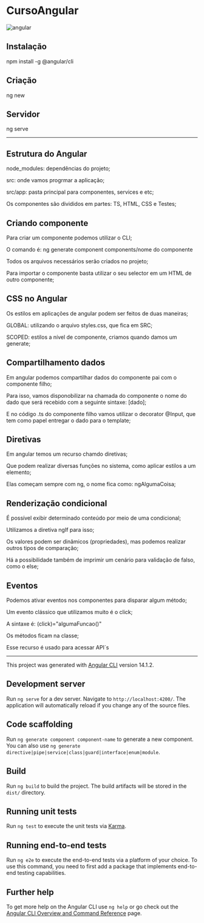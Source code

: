 # CursoAngular                                          
![angular](https://user-images.githubusercontent.com/49313740/184141450-41f509c3-37b9-4ebb-9c4a-49d3a45c6ca1.png)
## Instalação
npm install -g @angular/cli
## Criação
ng new
## Servidor
ng serve
______________________________________________________________________________________________________________________________________________________________________
## Estrutura do Angular
node_modules: dependências do projeto;

src: onde vamos progrmar a aplicação;

src/app: pasta principal para componentes, services e etc;

Os componentes são divididos em partes: TS, HTML, CSS e Testes;
## Criando componente
Para criar um componente podemos utilizar o CLI;

O comando é: ng generate component components/nome do componente

Todos os arquivos necessários serão criados no projeto;

Para importar o componente basta utilizar o seu selector em um HTML de outro componente;
## CSS no Angular
Os estilos em aplicações de angular podem ser feitos de duas maneiras;

GLOBAL: utilizando o arquivo styles.css, que fica em SRC;

SCOPED: estilos a nível de componente, criamos quando damos um generate;
## Compartilhamento dados
Em angular podemos compartilhar dados do componente pai com o componente filho;

Para isso, vamos disponobilizar na chamada do componente o nome do  dado que será recebido com a seguinte sintaxe: [dado];

E no código .ts do componente filho vamos utilizar o decorator @Input, que tem como papel entregar o dado para o template;
## Diretivas
Em angular temos um recurso chamdo diretivas;

Que podem realizar diversas funções no sistema, como aplicar estilos a um elemento;

Elas começam sempre com ng, o nome fica como: ngAlgumaCoisa;
## Renderização condicional
É possível exibir determinado conteúdo por meio de uma condicional;

Utilizamos a diretiva ngIf para isso;

Os valores podem ser dinâmicos (propriedades), mas podemos realizar outros tipos de comparação;

Há a possibilidade também de imprimir um cenário para validação de falso, como o else;
## Eventos
Podemos ativar eventos nos componentes para disparar algum método;

Um evento clássico que utilizamos muito é o click;

A sintaxe é: (click)="algumaFuncao()"

Os métodos ficam na classe;

Esse recurso é usado para acessar API´s



_________________________________________________________________________________________________________________________________________________________________________
This project was generated with [Angular CLI](https://github.com/angular/angular-cli) version 14.1.2.

## Development server

Run `ng serve` for a dev server. Navigate to `http://localhost:4200/`. The application will automatically reload if you change any of the source files.

## Code scaffolding

Run `ng generate component component-name` to generate a new component. You can also use `ng generate directive|pipe|service|class|guard|interface|enum|module`.

## Build

Run `ng build` to build the project. The build artifacts will be stored in the `dist/` directory.

## Running unit tests

Run `ng test` to execute the unit tests via [Karma](https://karma-runner.github.io).

## Running end-to-end tests

Run `ng e2e` to execute the end-to-end tests via a platform of your choice. To use this command, you need to first add a package that implements end-to-end testing capabilities.

## Further help

To get more help on the Angular CLI use `ng help` or go check out the [Angular CLI Overview and Command Reference](https://angular.io/cli) page.
